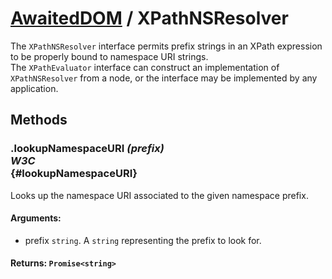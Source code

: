 # [AwaitedDOM](../basic-client/awaited-dom) <span>/</span> XPathNSResolver

<div class='overview'>The&nbsp;<code>XPathNSResolver</code> interface permits prefix strings in an XPath expression to be properly bound to namespace URI strings.</div>

<div class='overview'>The <code>XPathEvaluator</code> interface can construct an implementation of <code>XPathNSResolver</code> from a node, or the interface may be implemented by any application.</div>

## Methods

### .lookupNamespaceURI *(prefix)* <div class="specs"><i>W3C</i></div> {#lookupNamespaceURI}

Looks up the namespace URI associated to the given namespace prefix.

#### **Arguments**:


 - prefix `string`. A `string` representing the prefix to look for.

#### **Returns**: `Promise<string>`
